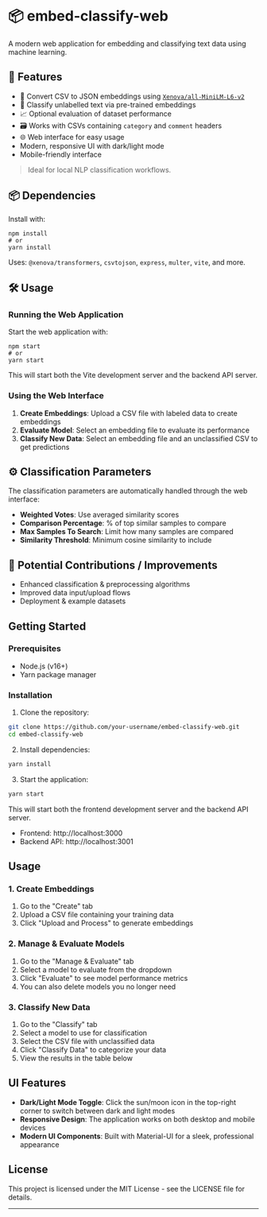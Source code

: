 # 📦 embed-classify-web

A modern web application for embedding and classifying text data using machine learning.

## 🚀 Features

- 🔄 Convert CSV to JSON embeddings using [`Xenova/all-MiniLM-L6-v2`](https://huggingface.co/Xenova/all-MiniLM-L6-v2)
- 🧠 Classify unlabelled text via pre-trained embeddings
- 📈 Optional evaluation of dataset performance
- 🗃️ Works with CSVs containing `category` and `comment` headers
- 🌐 Web interface for easy usage
- Modern, responsive UI with dark/light mode
- Mobile-friendly interface

> Ideal for local NLP classification workflows.

## 📦 Dependencies

Install with:

```
npm install
# or
yarn install
```

Uses: `@xenova/transformers`, `csvtojson`, `express`, `multer`, `vite`, and more.

## 🛠️ Usage

### Running the Web Application

Start the web application with:

```
npm start
# or
yarn start
```

This will start both the Vite development server and the backend API server.

### Using the Web Interface

1. **Create Embeddings**: Upload a CSV file with labeled data to create embeddings
2. **Evaluate Model**: Select an embedding file to evaluate its performance
3. **Classify New Data**: Select an embedding file and an unclassified CSV to get predictions

## ⚙️ Classification Parameters

The classification parameters are automatically handled through the web interface:

- **Weighted Votes**: Use averaged similarity scores
- **Comparison Percentage**: % of top similar samples to compare
- **Max Samples To Search**: Limit how many samples are compared
- **Similarity Threshold**: Minimum cosine similarity to include

## 🌱 Potential Contributions / Improvements

- Enhanced classification & preprocessing algorithms
- Improved data input/upload flows
- Deployment & example datasets

## Getting Started

### Prerequisites

- Node.js (v16+)
- Yarn package manager

### Installation

1. Clone the repository:
```bash
git clone https://github.com/your-username/embed-classify-web.git
cd embed-classify-web
```

2. Install dependencies:
```bash
yarn install
```

3. Start the application:
```bash
yarn start
```

This will start both the frontend development server and the backend API server.

- Frontend: http://localhost:3000
- Backend API: http://localhost:3001

## Usage

### 1. Create Embeddings

1. Go to the "Create" tab
2. Upload a CSV file containing your training data
3. Click "Upload and Process" to generate embeddings

### 2. Manage & Evaluate Models

1. Go to the "Manage & Evaluate" tab
2. Select a model to evaluate from the dropdown
3. Click "Evaluate" to see model performance metrics
4. You can also delete models you no longer need

### 3. Classify New Data

1. Go to the "Classify" tab
2. Select a model to use for classification
3. Select the CSV file with unclassified data
4. Click "Classify Data" to categorize your data
5. View the results in the table below

## UI Features

- **Dark/Light Mode Toggle**: Click the sun/moon icon in the top-right corner to switch between dark and light modes
- **Responsive Design**: The application works on both desktop and mobile devices
- **Modern UI Components**: Built with Material-UI for a sleek, professional appearance

## License

This project is licensed under the MIT License - see the LICENSE file for details.

---
